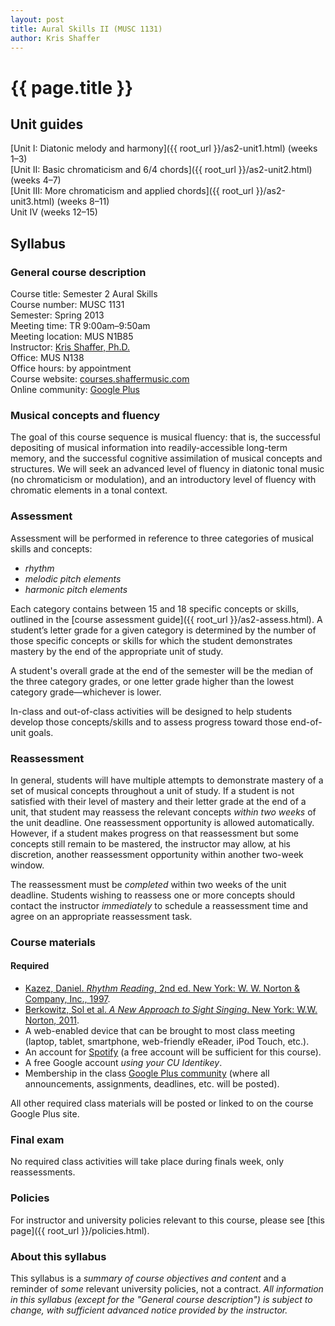 ```yaml
---
layout: post
title: Aural Skills II (MUSC 1131)
author: Kris Shaffer
---
```


# {{ page.title }} #

## Unit guides ##

[Unit I: Diatonic melody and harmony]({{ root_url }}/as2-unit1.html) (weeks 1–3)  
[Unit II: Basic chromaticism and 6/4 chords]({{ root_url }}/as2-unit2.html) (weeks 4–7)  
[Unit III: More chromaticism and applied chords]({{ root_url }}/as2-unit3.html) (weeks 8–11)  
Unit IV (weeks 12–15)  

## Syllabus ##

### General course description ###

Course title: Semester 2 Aural Skills  
Course number: MUSC 1131  
Semester: Spring 2013  
Meeting time: TR 9:00am–9:50am  
Meeting location: MUS N1B85  
Instructor: [Kris Shaffer, Ph.D.](http://kris.shaffermusic.com)  
Office: MUS N138  
Office hours: by appointment  
Course website: [courses.shaffermusic.com](http://courses.shaffermusic.com/)  
Online community: [Google Plus](https://plus.google.com/communities/114889622387000207204)

### Musical concepts and fluency ###

The goal of this course sequence is musical fluency: that is, the successful depositing of musical information into readily-accessible long-term memory, and the successful cognitive assimilation of musical concepts and structures.
We will seek an advanced level of fluency in diatonic tonal music (no chromaticism or modulation), and an introductory level of fluency with chromatic elements in a tonal context.

### Assessment ###

Assessment will be performed in reference to three categories of musical skills and concepts: 

- *rhythm*  
- *melodic pitch elements*  
- *harmonic pitch elements*  

Each category contains between 15 and 18 specific concepts or skills, outlined in the [course assessment guide]({{ root_url }}/as2-assess.html). A student’s letter grade for a given category is determined by the number of those specific concepts or skills for which the student demonstrates mastery by the end of the appropriate unit of study. 

A student's overall grade at the end of the semester will be the median of the three category grades, or one letter grade higher than the lowest category grade—whichever is lower.

In-class and out-of-class activities will be designed to help students develop those concepts/skills and to assess progress toward those end-of-unit goals.

### Reassessment ###

In general, students will have multiple attempts to demonstrate mastery of a set of musical concepts throughout a unit of study. If a student is not satisfied with their level of mastery and their letter grade at the end of a unit, that student may reassess the relevant concepts *within two weeks* of the unit deadline. One reassessment opportunity is allowed automatically. However, if a student makes progress on that reassessment but some concepts still remain to be mastered, the instructor may allow, at his discretion, another reassessment opportunity within another two-week window.

The reassessment must be *completed* within two weeks of the unit deadline. Students wishing to reassess one or more concepts should contact the instructor *immediately* to schedule a reassessment time and agree on an appropriate reassessment task.

### Course materials ###

#### Required ####

- [Kazez, Daniel. *Rhythm Reading*, 2nd ed. New York: W. W. Norton & Company, Inc., 1997](http://openlibrary.org/books/OL22213819M/Rhythm_reading).  
- [Berkowitz, Sol et al. *A New Approach to Sight Singing*. New York: W.W. Norton, 2011](http://openlibrary.org/works/OL16010686W/A_new_approach_to_sight_singing).    
- A web-enabled device that can be brought to most class meeting (laptop, tablet, smartphone, web-friendly eReader, iPod Touch, etc.).  
- An account for [Spotify](http://www.spotify.com) (a free account will be sufficient for this course).  
- A free Google account *using your CU Identikey*.  
- Membership in the class [Google Plus community](https://plus.google.com/u/1/communities/114889622387000207204) (where all announcements, assignments, deadlines, etc. will be posted).  

All other required class materials will be posted or linked to on the course Google Plus site.

### Final exam ###

No required class activities will take place during finals week, only reassessments.

### Policies ###

For instructor and university policies relevant to this course, please see [this page]({{ root_url }}/policies.html).

### About this syllabus ###

This syllabus is a *summary of course objectives and content* and a reminder of *some* relevant university policies, not a contract. *All information in this syllabus (except for the "General course description") is subject to change, with sufficient advanced notice provided by the instructor.*